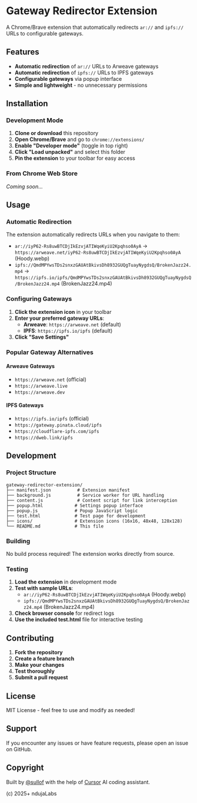 # Gateway Redirector Extension

A Chrome/Brave extension that automatically redirects `ar://` and `ipfs://` URLs to configurable gateways.

## Features

- **Automatic redirection** of `ar://` URLs to Arweave gateways
- **Automatic redirection** of `ipfs://` URLs to IPFS gateways
- **Configurable gateways** via popup interface
- **Simple and lightweight** - no unnecessary permissions

## Installation

### Development Mode

1. **Clone or download** this repository
2. **Open Chrome/Brave** and go to `chrome://extensions/`
3. **Enable "Developer mode"** (toggle in top right)
4. **Click "Load unpacked"** and select this folder
5. **Pin the extension** to your toolbar for easy access

### From Chrome Web Store

*Coming soon...*

## Usage

### Automatic Redirection

The extension automatically redirects URLs when you navigate to them:

- `ar://iyP62-Rs8uwBTCDjIkEzvjATIWqeKyiU2Kpqhso0AyA` → `https://arweave.net/iyP62-Rs8uwBTCDjIkEzvjATIWqeKyiU2Kpqhso0AyA` (Hoody.webp)
- `ipfs://QmdMPYwsTDs2snxzGAUAtBkivsDh8932GUQgTuayNygdsQ/BrokenJazz24.mp4` → `https://ipfs.io/ipfs/QmdMPYwsTDs2snxzGAUAtBkivsDh8932GUQgTuayNygdsQ/BrokenJazz24.mp4` (BrokenJazz24.mp4)

### Configuring Gateways

1. **Click the extension icon** in your toolbar
2. **Enter your preferred gateway URLs**:
   - **Arweave**: `https://arweave.net` (default)
   - **IPFS**: `https://ipfs.io/ipfs` (default)
3. **Click "Save Settings"**

### Popular Gateway Alternatives

#### Arweave Gateways
- `https://arweave.net` (official)
- `https://arweave.live`
- `https://arweave.dev`

#### IPFS Gateways
- `https://ipfs.io/ipfs` (official)
- `https://gateway.pinata.cloud/ipfs`
- `https://cloudflare-ipfs.com/ipfs`
- `https://dweb.link/ipfs`

## Development

### Project Structure

```
gateway-redirector-extension/
├── manifest.json          # Extension manifest
├── background.js          # Service worker for URL handling
├── content.js             # Content script for link interception
├── popup.html            # Settings popup interface
├── popup.js              # Popup JavaScript logic
├── test.html             # Test page for development
├── icons/                # Extension icons (16x16, 48x48, 128x128)
└── README.md             # This file
```

### Building

No build process required! The extension works directly from source.

### Testing

1. **Load the extension** in development mode
2. **Test with sample URLs**:
   - `ar://iyP62-Rs8uwBTCDjIkEzvjATIWqeKyiU2Kpqhso0AyA` (Hoody.webp)
   - `ipfs://QmdMPYwsTDs2snxzGAUAtBkivsDh8932GUQgTuayNygdsQ/BrokenJazz24.mp4` (BrokenJazz24.mp4)
3. **Check browser console** for redirect logs
4. **Use the included test.html** file for interactive testing

## Contributing

1. **Fork the repository**
2. **Create a feature branch**
3. **Make your changes**
4. **Test thoroughly**
5. **Submit a pull request**

## License

MIT License - feel free to use and modify as needed!


## Support

If you encounter any issues or have feature requests, please open an issue on GitHub.

## Copyright

Built by [@sullof](https://github.com/sullof) with the help of [Cursor](https://cursor.sh/) AI coding assistant.

(c) 2025+ ndujaLabs

